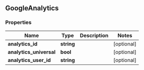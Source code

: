 ## GoogleAnalytics

### Properties
Name | Type | Description | Notes
------------ | ------------- | ------------- | -------------
**analytics_id** | **string** |  | [optional] 
**analytics_universal** | **bool** |  | [optional] 
**analytics_user_id** | **string** |  | [optional] 


